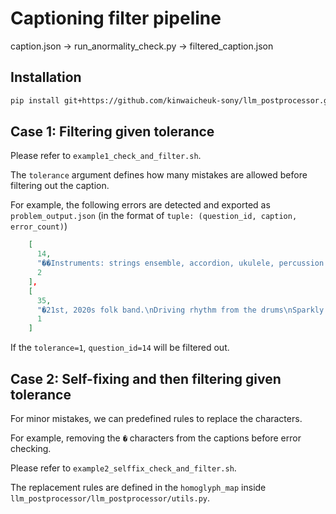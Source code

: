 # Captioning filter pipeline

caption.json -> run_anormality_check.py -> filtered_caption.json

## Installation
```bash
pip install git+https://github.com/kinwaicheuk-sony/llm_postprocessor.git
```

## Case 1: Filtering given tolerance
Please refer to `example1_check_and_filter.sh`.

The `tolerance` argument defines how many mistakes are allowed before filtering out the caption.

For example, the following errors are detected and exported as `problem_output.json` (in the format of `tuple: (question_id, caption, error_count)`)
```json
    [
      14,
      "��Instruments: strings ensemble, accordion, ukulele, percussion group including electronic drums and tambourine with bass, string section for dramatic ambience. Upbeat, playful, bright and cheerful orchestral pop song in 21st century sounds. Laidedback beat with strumming techniques and plucky, driving energy. Accented with reverb effect. Use for soundtrack in a daytime TV show for family-friendly action and adventure scenes, feel good mood with bright feel for cinematic storylines, use music from 2010s.",
      2
    ],
    [
      35,
      "�21st, 2020s folk band.\nDriving rhythm from the drums\nSparkly acoustic instruments\nSynth pads and string sounds\nPickin guitar with reverb\nAngular melody with a bright and happy feel and laid-back energy.\nThe string ensemble adds a unique flavor, suitable for funny/quirky, comedic/daytime TV",
      1
    ]
```

If the `tolerance=1`, `question_id=14` will be filtered out.

## Case 2: Self-fixing and then filtering given tolerance
For minor mistakes, we can predefined rules to replace the characters.

For example, removing the `�` characters from the captions before error checking.

Please refer to `example2_selffix_check_and_filter.sh`.

The replacement rules are defined in the `homoglyph_map` inside `llm_postprocessor/llm_postprocessor/utils.py`.